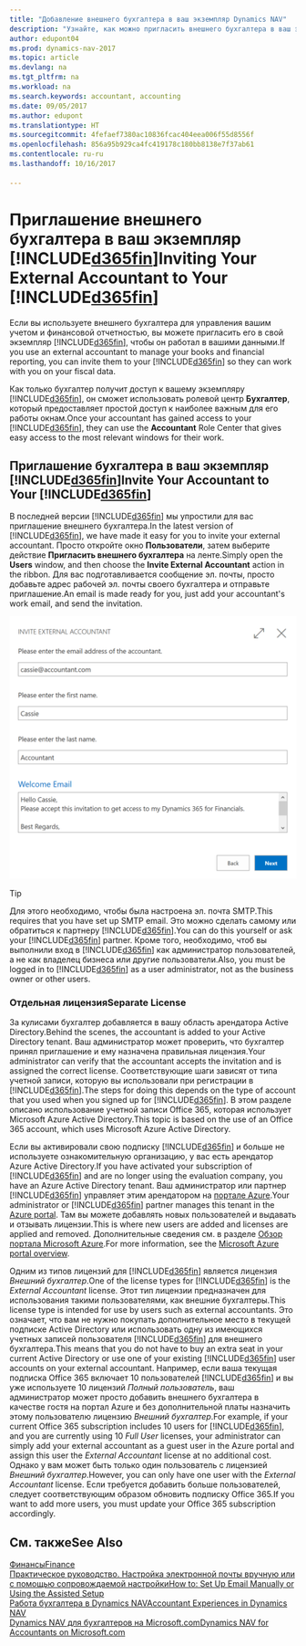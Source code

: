 ```yaml
---
title: "Добавление внешнего бухгалтера в ваш экземпляр Dynamics NAV"
description: "Узнайте, как можно пригласить внешнего бухгалтера в ваш экземпляр Dynamics NAV."
author: edupont04
ms.prod: dynamics-nav-2017
ms.topic: article
ms.devlang: na
ms.tgt_pltfrm: na
ms.workload: na
ms.search.keywords: accountant, accounting
ms.date: 09/05/2017
ms.author: edupont
ms.translationtype: HT
ms.sourcegitcommit: 4fefaef7380ac10836fcac404eea006f55d8556f
ms.openlocfilehash: 856a95b929ca4fc419178c180bb8138e7f37ab61
ms.contentlocale: ru-ru
ms.lasthandoff: 10/16/2017

---
```

# <a name="inviting-your-external-accountant-to-your-included365finincludesd365finmdmd"></a><span data-ttu-id="729f0-103">Приглашение внешнего бухгалтера в ваш экземпляр [!INCLUDE[d365fin](includes/d365fin_md.md)]</span><span class="sxs-lookup"><span data-stu-id="729f0-103">Inviting Your External Accountant to Your [!INCLUDE[d365fin](includes/d365fin_md.md)]</span></span>
<span data-ttu-id="729f0-104">Если вы используете внешнего бухгалтера для управления вашим учетом и финансовой отчетностью, вы можете пригласить его в свой экземпляр [!INCLUDE[d365fin](includes/d365fin_md.md)], чтобы он работал в вашими данными.</span><span class="sxs-lookup"><span data-stu-id="729f0-104">If you use an external accountant to manage your books and financial reporting, you can invite them to your [!INCLUDE[d365fin](includes/d365fin_md.md)] so they can work with you on your fiscal data.</span></span>

<span data-ttu-id="729f0-105">Как только бухгалтер получит доступ к вашему экземпляру [!INCLUDE[d365fin](includes/d365fin_md.md)], он сможет использовать ролевой центр **Бухгалтер**, который предоставляет простой доступ к наиболее важным для его работы окнам.</span><span class="sxs-lookup"><span data-stu-id="729f0-105">Once your accountant has gained access to your [!INCLUDE[d365fin](includes/d365fin_md.md)], they can use the **Accountant** Role Center that gives easy access to the most relevant windows for their work.</span></span>  

## <a name="invite-your-accountant-to-your-included365finincludesd365finmdmd"></a><span data-ttu-id="729f0-106">Приглашение бухгалтера в ваш экземпляр [!INCLUDE[d365fin](includes/d365fin_md.md)]</span><span class="sxs-lookup"><span data-stu-id="729f0-106">Invite Your Accountant to Your [!INCLUDE[d365fin](includes/d365fin_md.md)]</span></span>
<span data-ttu-id="729f0-107">В последней версии [!INCLUDE[d365fin](includes/d365fin_md.md)] мы упростили для вас приглашение внешнего бухгалтера.</span><span class="sxs-lookup"><span data-stu-id="729f0-107">In the latest version of [!INCLUDE[d365fin](includes/d365fin_md.md)], we have made it easy for you to invite your external accountant.</span></span> <span data-ttu-id="729f0-108">Просто откройте окно **Пользователи**, затем выберите действие **Пригласить внешнего бухгалтера** на ленте.</span><span class="sxs-lookup"><span data-stu-id="729f0-108">Simply open the **Users** window, and then choose the **Invite External Accountant** action in the ribbon.</span></span> <span data-ttu-id="729f0-109">Для вас подготавливается сообщение эл. почты, просто добавьте адрес рабочей эл. почты своего бухгалтера и отправьте приглашение.</span><span class="sxs-lookup"><span data-stu-id="729f0-109">An email is made ready for you, just add your accountant's work email, and send the invitation.</span></span>  

![Приглашение бухгалтера](./media/finance-invite-accountant/invite-accountant.png)

> [!TIP]  
>  <span data-ttu-id="729f0-111">Для этого необходимо, чтобы была настроена эл. почта SMTP.</span><span class="sxs-lookup"><span data-stu-id="729f0-111">This requires that you have set up SMTP email.</span></span> <span data-ttu-id="729f0-112">Это можно сделать самому или обратиться к партнеру [!INCLUDE[d365fin](includes/d365fin_md.md)].</span><span class="sxs-lookup"><span data-stu-id="729f0-112">You can do this yourself or ask your [!INCLUDE[d365fin](includes/d365fin_md.md)] partner.</span></span> <span data-ttu-id="729f0-113">Кроме того, необходимо, чтоб вы выполнили вход в [!INCLUDE[d365fin](includes/d365fin_md.md)] как администратор пользователей, а не как владелец бизнеса или другие пользователи.</span><span class="sxs-lookup"><span data-stu-id="729f0-113">Also, you must be logged in to [!INCLUDE[d365fin](includes/d365fin_md.md)] as a user administrator, not as the business owner or other users.</span></span>  

### <a name="separate-license"></a><span data-ttu-id="729f0-114">Отдельная лицензия</span><span class="sxs-lookup"><span data-stu-id="729f0-114">Separate License</span></span>
<span data-ttu-id="729f0-115">За кулисами бухгалтер добавляется в вашу область арендатора Active Directory.</span><span class="sxs-lookup"><span data-stu-id="729f0-115">Behind the scenes, the accountant is added to your Active Directory tenant.</span></span> <span data-ttu-id="729f0-116">Ваш администратор может проверить, что бухгалтер принял приглашение и ему назначена правильная лицензия.</span><span class="sxs-lookup"><span data-stu-id="729f0-116">Your administrator can verify that the accountant accepts the invitation and is assigned the correct license.</span></span> <span data-ttu-id="729f0-117">Соответствующие шаги зависят от типа учетной записи, которую вы использовали при регистрации в [!INCLUDE[d365fin](includes/d365fin_md.md)].</span><span class="sxs-lookup"><span data-stu-id="729f0-117">The steps for doing this depends on the type of account that you used when you signed up for [!INCLUDE[d365fin](includes/d365fin_md.md)].</span></span> <span data-ttu-id="729f0-118">В этом разделе описано использование учетной записи Office 365, которая использует Microsoft Azure Active Directory.</span><span class="sxs-lookup"><span data-stu-id="729f0-118">This topic is based on the use of an Office 365 account, which uses Microsoft Azure Active Directory.</span></span>  

<span data-ttu-id="729f0-119">Если вы активировали свою подписку [!INCLUDE[d365fin](includes/d365fin_md.md)] и больше не используете ознакомительную организацию, у вас есть арендатор Azure Active Directory.</span><span class="sxs-lookup"><span data-stu-id="729f0-119">If you have activated your subscription of [!INCLUDE[d365fin](includes/d365fin_md.md)] and are no longer using the evaluation company, you have an Azure Active Directory tenant.</span></span> <span data-ttu-id="729f0-120">Ваш администратор или партнер [!INCLUDE[d365fin](includes/d365fin_md.md)] управляет этим арендатором на [портале Azure](https://portal.azure.com).</span><span class="sxs-lookup"><span data-stu-id="729f0-120">Your administrator or [!INCLUDE[d365fin](includes/d365fin_md.md)] partner manages this tenant in the [Azure portal](https://portal.azure.com).</span></span> <span data-ttu-id="729f0-121">Там вы можете добавлять новых пользователей и выдавать и отзывать лицензии.</span><span class="sxs-lookup"><span data-stu-id="729f0-121">This is where new users are added and licenses are applied and removed.</span></span> <span data-ttu-id="729f0-122">Дополнительные сведения см. в разделе [Обзор портала Microsoft Azure](https://docs.microsoft.com/en-us/azure/azure-portal-overview).</span><span class="sxs-lookup"><span data-stu-id="729f0-122">For more information, see the [Microsoft Azure portal overview](https://docs.microsoft.com/en-us/azure/azure-portal-overview).</span></span>  

<span data-ttu-id="729f0-123">Одним из типов лицензий для [!INCLUDE[d365fin](includes/d365fin_md.md)] является лицензия *Внешний бухгалтер*.</span><span class="sxs-lookup"><span data-stu-id="729f0-123">One of the license types for [!INCLUDE[d365fin](includes/d365fin_md.md)] is the *External Accountant* license.</span></span> <span data-ttu-id="729f0-124">Этот тип лицензии предназначен для использования такими пользователями, как внешние бухгалтеры.</span><span class="sxs-lookup"><span data-stu-id="729f0-124">This license type is intended for use by users such as external accountants.</span></span> <span data-ttu-id="729f0-125">Это означает, что вам не нужно покупать дополнительное место в текущей подписке Active Directory или использовать одну из имеющихся учетных записей пользователя [!INCLUDE[d365fin](includes/d365fin_md.md)] для внешнего бухгалтера.</span><span class="sxs-lookup"><span data-stu-id="729f0-125">This means that you do not have to buy an extra seat in your current Active Directory or use one of your existing [!INCLUDE[d365fin](includes/d365fin_md.md)] user accounts on your external accountant.</span></span> <span data-ttu-id="729f0-126">Например, если ваша текущая подписка Office 365 включает 10 пользователей [!INCLUDE[d365fin](includes/d365fin_md.md)] и вы уже используете 10 лицензий *Полный пользователь*, ваш администратор может просто добавить внешнего бухгалтера в качестве гостя на портал Azure и без дополнительной платы назначить этому пользователю лицензию *Внешний бухгалтер*.</span><span class="sxs-lookup"><span data-stu-id="729f0-126">For example, if your current Office 365 subscription includes 10 users for [!INCLUDE[d365fin](includes/d365fin_md.md)], and you are currently using 10 *Full User* licenses, your administrator can simply add your external accountant as a guest user in the Azure portal and assign this user the *External Accountant* license at no additional cost.</span></span> <span data-ttu-id="729f0-127">Однако у вам может быть только один пользователь с лицензией *Внешний бухгалтер*.</span><span class="sxs-lookup"><span data-stu-id="729f0-127">However, you can only have one user with the *External Accountant* license.</span></span> <span data-ttu-id="729f0-128">Если требуется добавить больше пользователей, следует соответствующим образом обновить подписку Office 365.</span><span class="sxs-lookup"><span data-stu-id="729f0-128">If you want to add more users, you must update your Office 365 subscription accordingly.</span></span>  

## <a name="see-also"></a><span data-ttu-id="729f0-129">См. также</span><span class="sxs-lookup"><span data-stu-id="729f0-129">See Also</span></span>
[<span data-ttu-id="729f0-130">Финансы</span><span class="sxs-lookup"><span data-stu-id="729f0-130">Finance</span></span>](finance.md)  
[<span data-ttu-id="729f0-131">Практическое руководство. Настройка электронной почты вручную или с помощью сопровождаемой настройки</span><span class="sxs-lookup"><span data-stu-id="729f0-131">How to: Set Up Email Manually or Using the Assisted Setup</span></span>](madeira-how-setup-email.md)  
[<span data-ttu-id="729f0-132">Работа бухгалтера в Dynamics NAV</span><span class="sxs-lookup"><span data-stu-id="729f0-132">Accountant Experiences in Dynamics NAV</span></span>](finance-accounting.md)  
[<span data-ttu-id="729f0-133">Dynamics NAV для бухгалтеров на Microsoft.com</span><span class="sxs-lookup"><span data-stu-id="729f0-133">Dynamics NAV for Accountants on Microsoft.com</span></span>](https://www.microsoft.com/en-us/dynamics365/financial-insights-for-accountants)  

